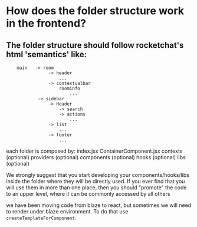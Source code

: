 # How does the folder structure work in the frontend?


## The folder structure should follow rocketchat's html 'semantics' like:
```
    main   -> room
                -> header
                    ...
                -> contextualbar
                    roominfo
                        ...
            -> sidebar
                -> Header
                    -> search
                    -> actions
                        ...
                -> list
                    ...
                -> footer
                    ...
```
each folder is composed by:
    index.jsx
    ContainerComponent.jsx
    contexts    (optional)
    providers   (optional)
    components  (optional)
    hooks       (optional)
    libs        (optional)

We strongly suggest that you start developing your components/hooks/libs inside the folder where they will be directly used. If you ever find that you will use them in more than one place, then you should "promote" the code to an upper level, where it can be commonly accessed by all others


we have been moving code from blaze to react, but sometimes we will need to render under blaze environment. To do that use `createTemplateForComponent`.
